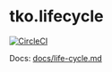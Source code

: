 tko.lifecycle
============

 [![CircleCI](https://circleci.com/gh/knockout/tko.lifecycle.svg?style=svg)](https://circleci.com/gh/knockout/tko.lifecycle)


Docs: [docs/life-cycle.md](https://github.com/knockout/tko.lifecycle/blob/master/docs/life-cycle.md)
